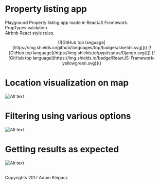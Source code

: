 # Property listing app
Playground Property listing app made in ReactJS Framework.</br>
PropTypes validation.</br>
Airbnb React style rules.</br>

<div align="center">
[![GitHub top language](https://img.shields.io/github/languages/top/badges/shields.svg)]()  
[![GitHub top language](https://img.shields.io/pypi/status/Django.svg)]() 
[![GitHub top language](https://img.shields.io/badge/ReactJS-Framework-yellowgreen.svg)]() 
</div>

# Location visualization on map </br>
![Alt text](https://image.ibb.co/fwWWZm/Zrzut_ekranu_2017_12_14_o_09_49_08.png)

# Filtering using various options
![Alt text](https://image.ibb.co/cTOdEm/Zrzut_ekranu_2017_12_14_o_09_49_27.png)

# Getting results as expected
![Alt text](https://image.ibb.co/nkhG0R/Zrzut_ekranu_2017_12_14_o_09_49_36.png)
</br>
</br>

Copyrights 2017 Adam Klepacz
